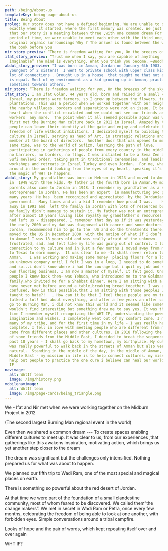 ```yaml
---
path: /being/about-us
templateKey: being-page-about-us
title: Being About
prolog: Our story does not have a defined beginning. We are unable to determine
  exactly when it started, where the first memory was created. We just remember
  that our story is a meeting between three ,with one common dream For a long
  period of time, we were unable to meet each other with the third one, in our
  original organic surroundings Why ? The answer is found between the words in
  the book before you
nir_story_preview: “There is freedom waiting for you, On the breezes of the sky"
ifat_story_preview: “Trust me when I say, you are capable of anything
  imaginable” The mind is everything. What you think you become. –Buddha
abdul_story_preview: "I was born in Amman, Jordan on January 6th 1983. I'm the
  youngest of 2 sisters!  I went to private school with upper class kids with a
  lot of connections . Brought up in a house  that taught me that not everyone
  is equal. Most of my environment as a kid growing up in Amman, practiced hate
  sometimes towards others. "
nir_story: “There is freedom waiting for you, On the breezes of the sky"....
ifat_story: I am Ifat Golan, 44 years old, born and raised in a small village in
  Israel, my parents were farmers, so I grew up between the flowers, trees and
  plantations. This was a period when we worked together with our neighbors from
  the nearby villages. borders and separations were not an issue. It broke my
  heart when the conflict escalated and we could not see our friends and
  workers  any more.  The point when it all seemed possible again was when I
  first met the Burning Man culture back in 2012 in Israel. Amazed by the fact
  people can leave their identity at the gate and enjoy and celebrate the
  freedom of life without inhibitions. I dedicated myself to building this
  culture in Israel, serving as head of Art, in strategic relations and as a
  member at the board of directors.  Another door that was opened to me at the
  same time, was to the world of Sufizm, learning the path of love,
  participating in gatherings of people from every country in the middle east,
  no barriers, no borders, no flags. I was initiated to be a Sema Zen at the
  Sufi mevlevi order, taking part in traditional ceremonies, and leading
  workshops and retreats in Israel Turkey and even Jordan.  For me, when I move
  around in the world looking from the eyes of my heart, speaking it’s language,
  the magic of WHT IF happens.
abdul_story: My grandfather was born in Hebron in 1923 and moved to Amman Jordan
  in  1948 with three kids. My father is the fourth born in Amman.My mother's
  parents also came to Jordan in 1948. I remember my grandfather as a successful
  entrepreneur in Jordan. He has been an expert  in manufacturing pvc pipes  for
  many years! He has  been recognized and appreciated  by the Jordanian
  government.  Many times and as a kid I remember how proud I was.    He passed
  away in 1991 and  left the family in Jordan with lots of resources but sadly,
  my family didn’t manage to sustain it. My father was not an entrepreneur and
  after almost 10 years living like royalty my grandfather's resources that he
  had left us - disappeared. I remember that day as if it was yesterday.  It's
  the early 2000 and my dad was diagnosed with cancer and some doctors in
  Jordan, recommended him to go to the  US and do the treatments there.So we
  moved to the US in December 2000  with the notion of what if i don’t come back
  to Amman? I was 18 years old and was really afraid of the unknown.   I was
  frustrated, sad, and felt like my life was going out of control. I lost the
  connection to my culture and in just a few months I moved away from my family
  to Texas to earn money.  It was clear to me -Ii shall never return to Jordan
  Amman.   I was working and making some money  placing floors for a living with
  an unknown company until I felt I was in a loop, I needed to do something else
  and so...i don't know where i had the courage but i quit my job and started my
  own flooring business. I am now a master of myself. It felt good. One of the
  people I knew back then- was Yehuda, who introduced me to the Goldman
  family,who invited me for a Shabbat dinner. Here I am sitting with a culture I
  have never met before around a table,breaking bread together. I was a bit
  confused, how is this possible,that I am sitting with those peopleI I was
  taught to hate?!   , How can it be that I feel these people are my tribe?  We
  talked a lot! And about everything, and after a few years an offer came by to
  go to Burning Man, i did not know this world and it seemed like something i
  wouldn't find interesting but something drew me to say yes. It was the first
  time I remember myself recognizing the WHT IF, understanding the power of
  imagination and wishes. I completely went out of my comfort zone. I met so
  many of my tribe, and for the first time in my life - I was really happy and
  complete. I fell in love with meeting people who are different from me, who
  came from different places and other cultures. In 2018 following the footsteps
  of some friends from the Middle East, I decided to break the sequence of the
  past 18 years - I shall go back to my hometown, my birthplace. My culture.  It
  was really powerful to walk back in the streets of Amman but also very
  natural.  Standing in the middle of the day, in the middle of Amman, in the
  Middle East - my mission in life is to help connect cultures. my mission is to
  help out people to practice the one cure i believe can heal our world -  WHT
  IF
navimage:
  alt: WhtIf team
  image: /img/history.png
mobilenavimage:
  alt: WhtIf team
  image: /img/page-cards/being_triangle.png
---
```

We - Ifat and Nir met when we were working together on the Midburn Project in 2012

(The second largest Burning Man regional event in the world)

Even then we shared a common dream --- To create spaces enabling different cultures to meet up. It was clear to us, from our experiences ,that gatherings like this awakens inspiration, motivating action, which brings us yet another step closer to the dream

The dream was significant but the challenges only intensified. Nothing prepared us for what was about to happen.

We planned our fifth trip to Wadi Ram, one of the most special and magical places on earth.

There is something so powerful about the red desert of Jordan.

At that time we were part of the foundation of a small clandestine community, most of whom feared to be discovered. We called them”the change makers”. We met in secret in Wadi Ram or Petra, once every few months, celebrating the freedom of being able to look at one another, with forbidden eyes. Simple conversations around a tribal campfire.

Looks of hope and the pair of words, which kept repeating itself over and over again

WHT IF?